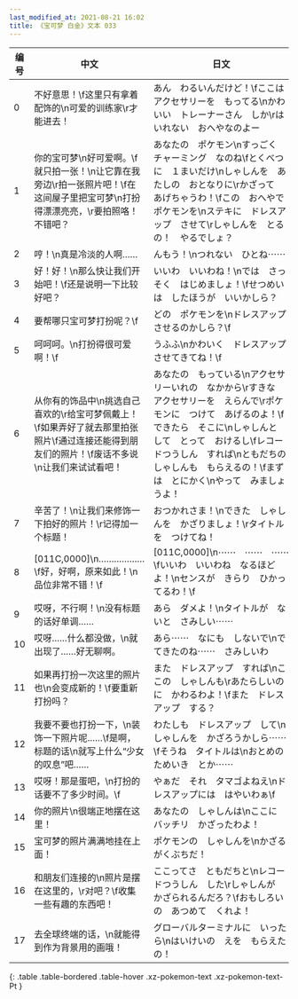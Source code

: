 ```yaml
---
last_modified_at: 2021-08-21 16:02
title: 《宝可梦 白金》文本 033
---
```

| 编号 | 中文 | 日文 |
| ---- | ---- | ---- |
| 0 | 不好意思！\f这里只有拿着配饰的\n可爱的训练家\r才能进去！ | あん　わるいんだけど！\fここは　アクセサリーを　もってる\nかわいい　トレーナーさん　しか\rはいれない　おへやなのよー |
| 1 | 你的宝可梦\n好可爱啊。\f就只拍一张！\n让它靠在我旁边\r拍一张照片吧！\f在这间屋子里把宝可梦\n打扮得漂漂亮亮，\r要拍照咯！不错吧？ | あなたの　ポケモン\nすっごく　チャーミング　なのね\fとくべつに　１まいだけ\nしゃしんを　あたしの　おとなりに\rかざって　あげちゃうわ！\fこの　おへやで　ポケモンを\nステキに　ドレスアップ　させて\rしゃしんを　とるの！　やるでしょ？ |
| 2 | 哼！\n真是冷淡的人啊…… | んもう！\nつれない　ひとね⋯⋯ |
| 3 | 好！好！\n那么快让我们开始吧！\f还是说明一下比较好吧？ | いいわ　いいわね！\nでは　さっそく　はじめましょ！\fせつめいは　したほうが　いいかしら？ |
| 4 | 要帮哪只宝可梦打扮呢？\f | どの　ポケモンを\nドレスアップ　させるのかしら？\f |
| 5 | 呵呵呵。\n打扮得很可爱啊！\f | うふふ\nかわいく　ドレスアップ　させてきてね！\f |
| 6 | 从你有的饰品中\n挑选自己喜欢的\r给宝可梦佩戴上！\f如果弄好了就去那里拍张照片\f通过连接还能得到朋友们的照片！\f废话不多说\n让我们来试试看吧！ | あなたの　もっている\nアクセサリーいれの　なかから\rすきな　アクセサリーを　えらんで\rポケモンに　つけて　あげるのよ！\fできたら　そこに\nしゃしんと　して　とって　おけるし\fレコードつうしん　すれば\nともだちの　しゃしんも　もらえるの！\fまずは　とにかく\nやって　みましょうよ！ |
| 7 | 辛苦了！\n让我们来修饰一下拍好的照片！\r记得加一个标题！ | おつかれさま！\nできた　しゃしんを　かざりましょ！\rタイトルを　つけてね！ |
| 8 | [011C,0000]\n………………\f好，好啊，原来如此！\n品位非常不错！\f | [011C,0000]\n⋯⋯　⋯⋯　⋯⋯\fいいわ　いいわね　なるほどよ！\nセンスが　きらり　ひかってるわ！\f |
| 9 | 哎呀，不行啊！\n没有标题的话好单调…… | あら　ダメよ！\nタイトルが　ないと　さみしい⋯⋯ |
| 10 | 哎呀……什么都没做，\n就出现了……好无聊啊。 | あら⋯⋯　なにも　しないで\nでてきたのね⋯⋯　さみしいわ |
| 11 | 如果再打扮一次这里的照片也\n会变成新的！\f要重新打扮吗？ | また　ドレスアップ　すれば\nここの　しゃしんも\rあたらしいのに　かわるわよ！\fまた　ドレスアップ　する？ |
| 12 | 我要不要也打扮一下，\n装饰一下照片呢……\f是啊，标题的话\n就写上什么“少女的叹息”吧…… | わたしも　ドレスアップ　して\nしゃしんを　かざろうかしら⋯⋯\fそうね　タイトルは\nおとめのためいき　とか⋯⋯ |
| 13 | 哎呀！那是蛋吧，\n打扮的话要不了多少时间。\f | やぁだ　それ　タマゴよねえ\nドレスアップには　はやいわぁ\f |
| 14 | 你的照片\n很端正地摆在这里！ | あなたの　しゃしんは\nここに　バッチリ　かざったわよ！ |
| 15 | 宝可梦的照片满满地挂在上面！ | ポケモンの　しゃしんを\nかざる　がくぶちだ！ |
| 16 | 和朋友们连接的\n照片是摆在这里的，\r对吧？\f收集一些有趣的东西吧！ | ここってさ　ともだちと\nレコードつうしん　した\rしゃしんが　かざられるんだろ？\fおもしろいの　あつめて　くれよ！ |
| 17 | 去全球终端的话，\n就能得到作为背景用的画哦！ | グローバルターミナルに　いったら\nはいけいの　えを　もらえたの！ |
{: .table .table-bordered .table-hover .xz-pokemon-text .xz-pokemon-text-Pt }